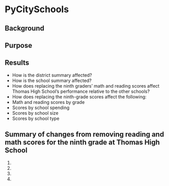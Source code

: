 # PyCitySchools

## Background
## Purpose

## Results
* How is the district summary affected?
* How is the school summary affected?
* How does replacing the ninth graders’ math and reading scores affect Thomas High School’s performance relative to the other schools?
* How does replacing the ninth-grade scores affect the following:
* Math and reading scores by grade
* Scores by school spending
* Scores by school size
* Scores by school type


## Summary of changes from removing reading and math scores for the ninth grade at Thomas High School
1.
2.
3.
4.
